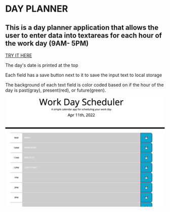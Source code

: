 # DAY PLANNER

## This is a day planner application that allows the user to enter data into textareas for each hour of the work day (9AM- 5PM)

[TRY IT HERE](https://tbro4.github.io/day-planner/)

The day's date is printed at the top

Each field has a save button next to it to save the input text to local storage

The background of each text field is color coded based on if the hour of the day is past(gray), present(red), or future(green).

![Day Planner screenshot](./assests/screenshots/dayPlanner.png)
